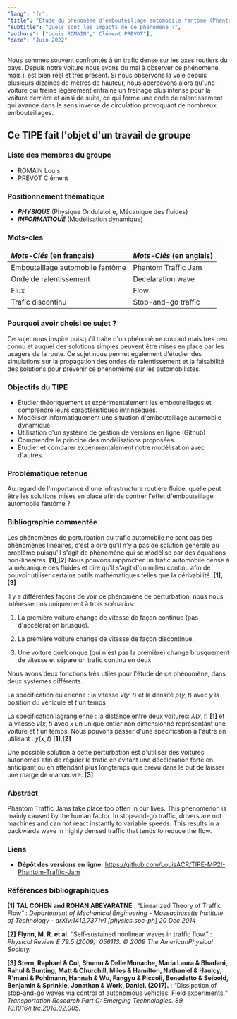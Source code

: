 ```yaml
---
"lang": "fr",
"title": "Etude du phénonème d'embouteillage automobile fantôme (Phantom Traffic Jam)",
"subtitle": "Quels sont les impacts de ce phénomène ?",
"authors": ["Louis ROMAIN"," Clément PREVOT"],
"date": "Juin 2022"
---
```


Nous sommes souvent confrontés à un trafic dense sur les axes routiers du pays. Depuis notre voiture nous avons du mal à observer ce phénomène, mais il est bien réel et très présent.
Si nous observons la voie depuis plusieurs dizaines de mètres de hauteur, nous apercevons alors qu'une voiture qui freine légèrement entraine un freinage plus intense pour la voiture derrière et ainsi de suite, ce qui forme une onde de ralentissement qui avance dans le sens inverse de circulation provoquant de nombreux embouteillages.

## Ce TIPE fait l'objet d'un travail de groupe

### Liste des membres du groupe

* ROMAIN Louis
* PREVOT Clément

### Positionnement thématique

* ***PHYSIQUE*** (Physique Ondulatoire, Mécanique des fluides)
* ***INFORMATIQUE*** (Modélisation dynamique)

### Mots-clés

| ***Mots-Clés*** (en français)  | ***Mots-Clés*** (en anglais) |
| :--------------- |:--------------- |
| Embouteillage automobile fantôme | Phantom Traffic Jam |
| Onde de ralentissement | Decelaration wave |
| Flux | Flow |
| Trafic discontinu | Stop-and-go traffic |

### Pourquoi avoir choisi ce sujet ?

Ce sujet nous inspire puisqu'il traite d'un phénonème courant mais très peu connu et auquel des solutions simples peuvent être mises en place par les usagers de la route. Ce sujet nous permet également d'étudier des simulations sur la propagation des ondes de ralentissement et la faisabilité des solutions pour prévenir ce phénomème sur les automobilistes.

### Objectifs du TIPE

* Etudier théoriquement et expérimentalement les embouteillages et comprendre leurs caractéristiques intrinsèques.
* Modéliser informatiquement une situation d'embouteillage automobile dynamique.
* Utilisation d'un système de gestion de versions en ligne (Github)
* Comprendre le principe des modélisations proposées.
* Etudier et comparer expérimentalement notre modélisation avec d'autres.

### Problématique retenue

Au regard de l'importance d'une infrastructure routière fluide, quelle peut être les solutions mises en place afin de contrer l'effet d'embouteillage automobile fantôme ?

### Bibliographie commentée

Les phénomènes de perturbation du trafic automobile ne sont pas des phénomènes linéaires, c'est à dire qu'il n'y a pas de solution générale au problème puisqu'il s'agit de phénomène qui se modélise par des équations non-linéaires. **[1]**,**[2]**
Nous pouvons rapprocher un trafic automobile dense à la mécanique des fluides et dire qu'il s'agit d'un milieu continu afin de pouvoir utiliser certains outils mathématiques telles que la dérivabilité. **[1],[3]**

Il y a différentes façons de voir ce phénomène de perturbation, nous nous intéresserons uniquement à trois scénarios:

1. La première voiture change de vitesse de façon continue (pas d'accélération brusque).

2. La première voiture change de vitesse de façon discontinue.

3. Une voiture quelconque (qui n'est pas la première) change brusquement de vitesse et sépare un trafic continu en deux.

Nous avons deux fonctions très utiles pour l'étude de ce phénomène, dans deux systèmes différents.

La spécification eulérienne : la vitesse $v(y,t)$ et la densité $\rho(y,t)$ avec $y$ la position du véhicule et $t$ un temps

La spécification lagrangienne : la distance entre deux voitures: $\lambda(x,t)$ **[1]** et la vitesse $v(x,t)$ avec $x$ un unique entier non dimensionné représentant une voiture et $t$ un temps. Nous pouvons passer d'une spécification à l'autre en utilisant : $y(x,t)$ **[1],[2]**

Une possible solution à cette perturbation est d'utiliser des voitures autonomes afin de réguler le trafic en évitant une décélération forte en anticipant ou en attendant plus longtemps que prévu dans le but de laisser une marge de manœuvre. **[3]**

### Abstract

Phantom Traffic Jams take place too often in our lives. This phenomenon is mainly caused by the human factor. In stop-and-go traffic, drivers are not machines and can not react instantly to variable speeds. This results in a backwards wave in highly densed traffic that tends to reduce the flow.

### Liens

* **Dépôt des versions en ligne:** https://github.com/LouisACR/TIPE-MP2I-Phantom-Traffic-Jam

### Références bibliographiques

**[1]** **TAL COHEN and ROHAN ABEYARATNE** : “Linearized Theory of Traffic Flow“ : *Departement of Mechanical Engineering - Massachusetts Institute of Technology - arXiv:1412.7371v1 [physics.soc-ph] 20 Dec 2014*

**[2]** **Flynn, M. R. et al.** “Self-sustained nonlinear waves in traffic flow.” : *Physical Review E 79.5 (2009): 056113. © 2009 The AmericanPhysical Society.*

**[3]** **Stern, Raphael & Cui, Shumo & Delle Monache, Maria Laura & Bhadani, Rahul & Bunting, Matt & Churchill, Miles & Hamilton, Nathaniel & Haulcy, R'mani & Pohlmann, Hannah & Wu, Fangyu & Piccoli, Benedetto & Seibold, Benjamin & Sprinkle, Jonathan & Work, Daniel. (2017).** : “Dissipation of stop-and-go waves via control of autonomous vehicles: Field experiments.“ *Transportation Research Part C: Emerging Technologies. 89. 10.1016/j.trc.2018.02.005.*
